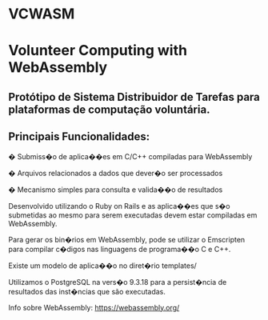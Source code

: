 # VCWASM

# Volunteer Computing with WebAssembly

## Protótipo de Sistema Distribuidor de Tarefas para plataformas de computação voluntária.

## Principais Funcionalidades:

� Submiss�o de aplica��es em C/C++ compiladas para WebAssembly

� Arquivos relacionados a dados que dever�o ser processados

� Mecanismo simples para consulta e valida��o de resultados

Desenvolvido utilizando o Ruby on Rails e as aplica��es que s�o submetidas ao mesmo para serem executadas devem estar compiladas em WebAssembly.

Para gerar os bin�rios em WebAssembly, pode se utilizar o Emscripten para compilar c�digos nas linguagens de programa��o C e C++.

Existe um modelo de aplica��o no diret�rio templates/

Utilizamos o PostgreSQL na vers�o 9.3.18 para a persist�ncia de resultados das inst�ncias que são executadas.

Info sobre WebAssembly:
https://webassembly.org/
